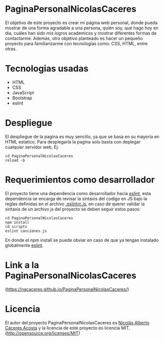 # PaginaPersonalNicolasCaceres
El objetivo de este proyecto es crear mi página web personal, donde pueda mostrar de una forma agradable a una persona, quién soy, qué hago hoy en dia, cuáles han sido mis logros academicos y mostrar diferentes formas de contactarme. Además, otro objetivo planteado es hacer un pequeño proyecto para familiarizarme con tecnologias como: CSS, HTML, entre otras.



# Tecnologias usadas
* HTML
* CSS
* JavaScript
* Bootstrap
* eslint

# Despliegue
El despliegue de la pagina es muy sencillo, ya que se basa en su mayoria en HTML estatico. Para desplegarla la pagina solo basta con deplegar cualquier servidor web, Ej:
```
cd PaginaPersonalNicolasCaceres
reload -b
```
# Requerimientos como desarrollador
El proyecto tiene una dependencia como desarrollador hacia [eslint](https://eslint.org), esta dependencia se encarga de revisar la sintaxis del codigo en JS bajo la reglas definidas en el archivo [.eslintrc.js](https://github.com/nacaceres/PaginaPersonalNicolasCaceres/blob/master/.eslintrc.js), en caso de querer validar la sintaxis de un archivo js del proyecto se deben seguir estos pasos:
```
cd PaginaPersonalNicolasCaceres
npm install
cd scripts
eslint canciones.js
```
En donde el npm install se puede obviar en caso de que ya tengas instalado globalmente [eslint](https://eslint.org).
# Link a la PaginaPersonalNicolasCaceres

(https://nacaceres.github.io/PaginaPersonalNicolasCaceres/)

# Licencia
El autor del proyecto PaginaPersonalNicolasCaceres es [Nicolás Alberto Cáceres Acosta](https://github.com/nacaceres) y la licencia de este proyecto es licencia MIT. (http://opensource.org/licenses/MIT) 
